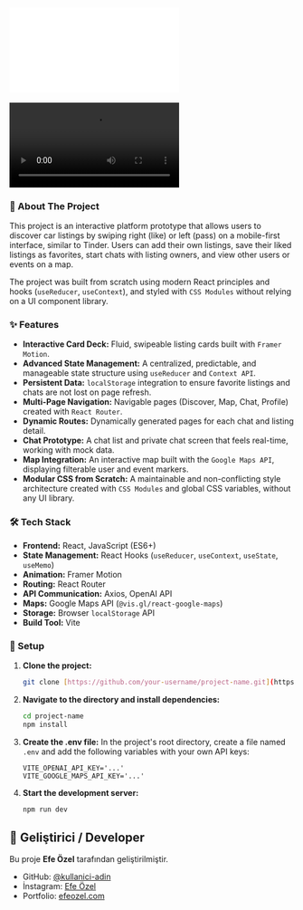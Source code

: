 ## ![TÜRKCE ANLATİM İCİN TIKLAYIN](./README.tr.md)

![App Screenshot](./images/carapp.mp4)

### 📝 About The Project

This project is an interactive platform prototype that allows users to discover car listings by swiping right (like) or left (pass) on a mobile-first interface, similar to Tinder. Users can add their own listings, save their liked listings as favorites, start chats with listing owners, and view other users or events on a map.

The project was built from scratch using modern React principles and hooks (`useReducer`, `useContext`), and styled with `CSS Modules` without relying on a UI component library.

### ✨ Features

- **Interactive Card Deck:** Fluid, swipeable listing cards built with `Framer Motion`.
- **Advanced State Management:** A centralized, predictable, and manageable state structure using `useReducer` and `Context API`.
- **Persistent Data:** `localStorage` integration to ensure favorite listings and chats are not lost on page refresh.
- **Multi-Page Navigation:** Navigable pages (Discover, Map, Chat, Profile) created with `React Router`.
- **Dynamic Routes:** Dynamically generated pages for each chat and listing detail.
- **Chat Prototype:** A chat list and private chat screen that feels real-time, working with mock data.
- **Map Integration:** An interactive map built with the `Google Maps API`, displaying filterable user and event markers.
- **Modular CSS from Scratch:** A maintainable and non-conflicting style architecture created with `CSS Modules` and global CSS variables, without any UI library.

### 🛠️ Tech Stack

- **Frontend:** React, JavaScript (ES6+)
- **State Management:** React Hooks (`useReducer`, `useContext`, `useState`, `useMemo`)
- **Animation:** Framer Motion
- **Routing:** React Router
- **API Communication:** Axios, OpenAI API
- **Maps:** Google Maps API (`@vis.gl/react-google-maps`)
- **Storage:** Browser `localStorage` API
- **Build Tool:** Vite

### 🚀 Setup

1.  **Clone the project:**
    ```bash
    git clone [https://github.com/your-username/project-name.git](https://github.com/your-username/project-name.git)
    ```
2.  **Navigate to the directory and install dependencies:**
    ```bash
    cd project-name
    npm install
    ```
3.  **Create the .env file:**
    In the project's root directory, create a file named `.env` and add the following variables with your own API keys:
    ```
    VITE_OPENAI_API_KEY='...'
    VITE_GOOGLE_MAPS_API_KEY='...'
    ```
4.  **Start the development server:**
    ```bash
    npm run dev
    ```

## 👤 Geliştirici / Developer

Bu proje **Efe Özel** tarafından geliştirilmiştir.

- GitHub: [@kullanici-adin](https://github.com/efeozell)
- İnstagram: [Efe Özel](https://www.instagram.com/efeeozell/)
- Portfolio: [efeozel.com](https://www.efeozel.com)

